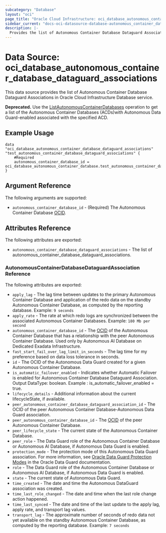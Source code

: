 ```yaml
---
subcategory: "Database"
layout: "oci"
page_title: "Oracle Cloud Infrastructure: oci_database_autonomous_container_database_dataguard_associations"
sidebar_current: "docs-oci-datasource-database-autonomous_container_database_dataguard_associations"
description: |-
  Provides the list of Autonomous Container Database Dataguard Associations in Oracle Cloud Infrastructure Database service
---
```


# Data Source: oci_database_autonomous_container_database_dataguard_associations
This data source provides the list of Autonomous Container Database Dataguard Associations in Oracle Cloud Infrastructure Database service.

**Deprecated.** Use the [ListAutonomousContainerDatabases](https://docs.cloud.oracle.com/iaas/api/#/en/database/latest/AutonomousContainerDatabase/ListAutonomousContainerDatabases) operation to get a list of the Autonomous Container Databases (ACDs)with Autonomous Data Guard-enabled associated with the specified ACD.


## Example Usage

```hcl
data "oci_database_autonomous_container_database_dataguard_associations" "test_autonomous_container_database_dataguard_associations" {
	#Required
	autonomous_container_database_id = oci_database_autonomous_container_database.test_autonomous_container_database.id
}
```

## Argument Reference

The following arguments are supported:

* `autonomous_container_database_id` - (Required) The Autonomous Container Database [OCID](https://docs.cloud.oracle.com/iaas/Content/General/Concepts/identifiers.htm).


## Attributes Reference

The following attributes are exported:

* `autonomous_container_database_dataguard_associations` - The list of autonomous_container_database_dataguard_associations.

### AutonomousContainerDatabaseDataguardAssociation Reference

The following attributes are exported:

* `apply_lag` - The lag time between updates to the primary Autonomous Container Database and application of the redo data on the standby Autonomous Container Database, as computed by the reporting database.  Example: `9 seconds` 
* `apply_rate` - The rate at which redo logs are synchronized between the associated Autonomous Container Databases.  Example: `180 Mb per second` 
* `autonomous_container_database_id` - The [OCID](https://docs.cloud.oracle.com/iaas/Content/General/Concepts/identifiers.htm) of the Autonomous Container Database that has a relationship with the peer Autonomous Container Database. Used only by Autonomous AI Database on Dedicated Exadata Infrastructure. 
* `fast_start_fail_over_lag_limit_in_seconds` - The lag time for my preference based on data loss tolerance in seconds.
* `id` - The OCID of the Autonomous Data Guard created for a given Autonomous Container Database.
* `is_automatic_failover_enabled` - Indicates whether Automatic Failover is enabled for Autonomous Container Database Dataguard Association. Output DataType: boolean. Example : is_automatic_failover_enabled = true.
* `lifecycle_details` - Additional information about the current lifecycleState, if available. 
* `peer_autonomous_container_database_dataguard_association_id` - The OCID of the peer Autonomous Container Database-Autonomous Data Guard association.
* `peer_autonomous_container_database_id` - The [OCID](https://docs.cloud.oracle.com/iaas/Content/General/Concepts/identifiers.htm) of the peer Autonomous Container Database. 
* `peer_lifecycle_state` - The current state of the Autonomous Container Database.
* `peer_role` - The Data Guard role of the Autonomous Container Database or Autonomous AI Database, if Autonomous Data Guard is enabled. 
* `protection_mode` - The protection mode of this Autonomous Data Guard association. For more information, see [Oracle Data Guard Protection Modes](http://docs.oracle.com/database/122/SBYDB/oracle-data-guard-protection-modes.htm#SBYDB02000) in the Oracle Data Guard documentation. 
* `role` - The Data Guard role of the Autonomous Container Database or Autonomous AI Database, if Autonomous Data Guard is enabled. 
* `state` - The current state of Autonomous Data Guard.
* `time_created` - The date and time the Autonomous DataGuard association was created.
* `time_last_role_changed` - The date and time when the last role change action happened.
* `time_last_synced` - The date and time of the last update to the apply lag, apply rate, and transport lag values.
* `transport_lag` - The approximate number of seconds of redo data not yet available on the standby Autonomous Container Database, as computed by the reporting database.  Example: `7 seconds` 

